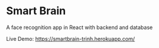 # Smart Brain
A face recognition app in React with backend and database

Live Demo: https://smartbrain-trinh.herokuapp.com/